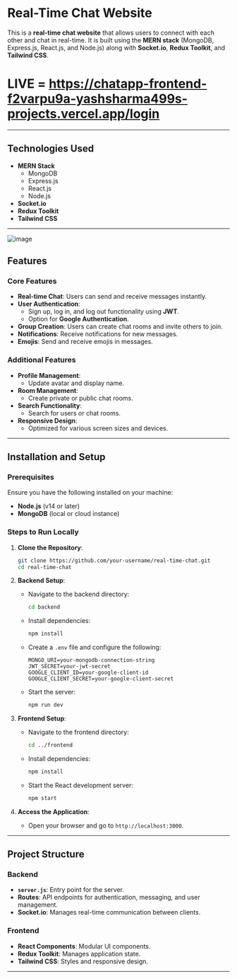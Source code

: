 # Real-Time Chat Website

This is a **real-time chat website** that allows users to connect with each other and chat in real-time. It is built using the **MERN stack** (MongoDB, Express.js, React.js, and Node.js) along with **Socket.io**, **Redux Toolkit**, and **Tailwind CSS**.
# LIVE = https://chatapp-frontend-f2varpu9a-yashsharma499s-projects.vercel.app/login
---

## Technologies Used
- **MERN Stack**
  - MongoDB
  - Express.js
  - React.js
  - Node.js
- **Socket.io**
- **Redux Toolkit**
- **Tailwind CSS**

---
![image](https://github.com/user-attachments/assets/6078b1e9-a552-41fb-ae2d-f79bb8838354)










## Features

### Core Features
- **Real-time Chat**: Users can send and receive messages instantly.
- **User Authentication**:
  - Sign up, log in, and log out functionality using **JWT**.
  - Option for **Google Authentication**.
- **Group Creation**: Users can create chat rooms and invite others to join.
- **Notifications**: Receive notifications for new messages.
- **Emojis**: Send and receive emojis in messages.

### Additional Features
- **Profile Management**:
  - Update avatar and display name.
- **Room Management**:
  - Create private or public chat rooms.
- **Search Functionality**:
  - Search for users or chat rooms.
- **Responsive Design**:
  - Optimized for various screen sizes and devices.

---

## Installation and Setup

### Prerequisites
Ensure you have the following installed on your machine:
- **Node.js** (v14 or later)
- **MongoDB** (local or cloud instance)

### Steps to Run Locally

1. **Clone the Repository**:
   ```bash
   git clone https://github.com/your-username/real-time-chat.git
   cd real-time-chat
   ```

2. **Backend Setup**:
   - Navigate to the backend directory:
     ```bash
     cd backend
     ```
   - Install dependencies:
     ```bash
     npm install
     ```
   - Create a `.env` file and configure the following:
     ```env
     MONGO_URI=your-mongodb-connection-string
     JWT_SECRET=your-jwt-secret
     GOOGLE_CLIENT_ID=your-google-client-id
     GOOGLE_CLIENT_SECRET=your-google-client-secret
     ```
   - Start the server:
     ```bash
     npm run dev
     ```

3. **Frontend Setup**:
   - Navigate to the frontend directory:
     ```bash
     cd ../frontend
     ```
   - Install dependencies:
     ```bash
     npm install
     ```
   - Start the React development server:
     ```bash
     npm start
     ```

4. **Access the Application**:
   - Open your browser and go to `http://localhost:3000`.

---

## Project Structure

### Backend
- **`server.js`**: Entry point for the server.
- **Routes**: API endpoints for authentication, messaging, and user management.
- **Socket.io**: Manages real-time communication between clients.

### Frontend
- **React Components**: Modular UI components.
- **Redux Toolkit**: Manages application state.
- **Tailwind CSS**: Styles and responsive design.

---
